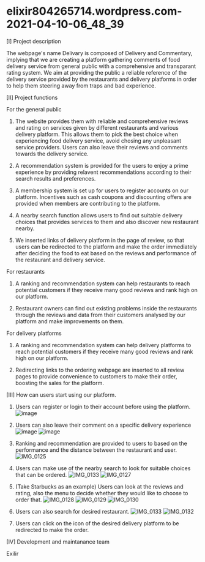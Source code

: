 # elixir804265714.wordpress.com-2021-04-10-06_48_39
[I] Project description

The webpage's name Delivary is composed of Delivery and Commentary, implying that we are creating a platform gathering comments of food delivery service from general public with a comprehensive and transparant rating system. We aim at providing the public a reliable reference of the delivery service provided by the restaurants and delivery platforms in order to help them steering away from traps and bad experience.

[II] Project functions

For the general public

1. The website provides them with reliable and comprehensive reviews and rating on services given by different restaurants and various delivery platform. This allows them to pick the best choice when experiencing food delivery service, avoid chosing any unpleasant service providers. Users can also leave their reviews and comments towards the delivery service.

2. A recommendation system is provided for the users to enjoy a prime experience by providing relavent recommendations according to their search results and preferences. 

3. A membership system is set up for users to register accounts on our platform. Incentives such as cash coupons and discounting offers are provided when members are contributing to the platform.

4. A nearby search function allows users to find out suitable delivery choices that provides services to them and also discover new restaurant nearby.

5. We inserted links of delivery platform in the page of review, so that users can be redirected to the platform and make the order immediately after deciding the food to eat based on the reviews and performance of the restaurant and delivery service.

For restaurants

1. A ranking and recommendation system can help restaurants to reach potential customers if they receive many good reviews and rank high on our platform.

2. Restaurant owners can find out existing problems inside the restaurants through the reviews and data from their customers analysed by our platform and make improvements on them.

For delivery platforms

1. A ranking and recommendation system can help delivery platforms to reach potential customers if they receive many good reviews and rank high on our platform.

2. Redirecting links to the ordering webpage are inserted to all review pages to provide convenience to customers to make their order, boosting the sales for the platform.

[III] How can users start using our platform.

1. Users can register or login to their account before using the platform.
![image](https://user-images.githubusercontent.com/82256813/114887718-47cfec80-9e3b-11eb-9d16-57e2c12d1983.jpeg)

2. Users can also leave their comment on a specific delivery experience
![image](https://user-images.githubusercontent.com/82256813/114888492-de9ca900-9e3b-11eb-8aa9-a6900a36fd18.jpeg)
![image](https://user-images.githubusercontent.com/82256813/114888928-3fc47c80-9e3c-11eb-8e87-2ed59594ef2d.png)

3. Ranking and recommendation are provided to users to based on the performance and the distance between the restaurant and user.
![IMG_0125](https://user-images.githubusercontent.com/82256813/114890295-777ff400-9e3d-11eb-8127-489c0488b054.png)

5. Users can make use of the nearby search to look for suitable choices that can be ordered.
![IMG_0133](https://user-images.githubusercontent.com/82256813/114889149-6da9c100-9e3c-11eb-833f-9ec8a4ec6398.png)
![IMG_0127](https://user-images.githubusercontent.com/82256813/114889193-78645600-9e3c-11eb-92f7-7da46d06a773.png)

5. (Take Starbucks as an example) Users can look at the reviews and rating, also the menu to decide whether they would like to choose to order that.
![IMG_0128](https://user-images.githubusercontent.com/82256813/114889760-f7598e80-9e3c-11eb-9879-0a998f220904.png)
![IMG_0129](https://user-images.githubusercontent.com/82256813/114889902-1f48f200-9e3d-11eb-9c2c-49cd1396a10a.png)
![IMG_0130](https://user-images.githubusercontent.com/82256813/114889928-26700000-9e3d-11eb-90bb-2b9790353036.png)

5. Users can also search for desired restaurant.
![IMG_0133](https://user-images.githubusercontent.com/82256813/114890569-b6ae4500-9e3d-11eb-91ed-a9e1a5b89d2f.png)
![IMG_0132](https://user-images.githubusercontent.com/82256813/114890604-bd3cbc80-9e3d-11eb-9b3b-ae486e2669f2.png)

6. Users can click on the icon of the desired delivery platform to be redirected to make the order.

[IV] Development and maintanance team

Exilir












